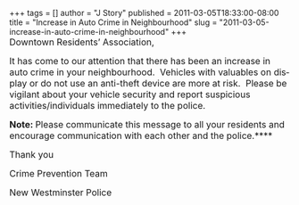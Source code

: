 +++
tags = []
author = "J Story"
published = 2011-03-05T18:33:00-08:00
title = "Increase in Auto Crime in Neighbourhood"
slug = "2011-03-05-increase-in-auto-crime-in-neighbourhood"
+++
<span class="Apple-style-span"
style="border-collapse: collapse; font-family: arial, sans-serif; font-size: 13px;"></span>  
<span lang="EN-US" style="font-size: 12pt;">Downtown Residents’
Association,</span>

  

<span lang="EN-US" style="font-size: 12pt;">It has come to our attention
that there has been an increase in auto crime in your neighbourhood. 
Vehicles with valuables on display or do not use an anti-theft device
are more at risk.  Please be vigilant about your vehicle security and
report suspicious activities/individuals immediately to the
police. </span>

  

**<span lang="EN-US" style="font-size: 12pt;">Note: </span>**<span
lang="EN-US" style="font-size: 12pt;">Please communicate this message to
all your residents and encourage communication with each other and the
police.****</span>

  

<span lang="EN-US" style="font-size: 12pt;">Thank you</span>

  

  

<span lang="EN-US" style="font-size: 12pt;">Crime Prevention Team</span>

<span lang="EN-US" style="font-size: 12pt;">New Westminster
Police</span>

  

<span lang="EN-US" style="font-size: 12pt;">             </span><span
lang="EN-US">[<span
style="color: windowtext; font-size: 12pt; text-decoration: none;">
</span>](http://192.168.13.14/GraphicApp/Files5008/NWPS%20Crest%20High-Res.jpg)</span>
